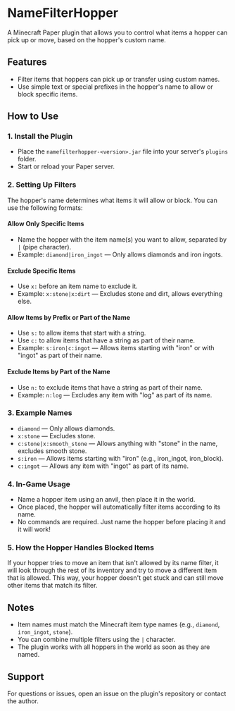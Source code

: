 # NameFilterHopper

A Minecraft Paper plugin that allows you to control what items a hopper can pick up or move, based on the hopper's custom name.

## Features
- Filter items that hoppers can pick up or transfer using custom names.
- Use simple text or special prefixes in the hopper's name to allow or block specific items.

## How to Use

### 1. Install the Plugin
- Place the `namefilterhopper-<version>.jar` file into your server's `plugins` folder.
- Start or reload your Paper server.

### 2. Setting Up Filters
The hopper's name determines what items it will allow or block. You can use the following formats:

#### Allow Only Specific Items
- Name the hopper with the item name(s) you want to allow, separated by `|` (pipe character).
- Example: `diamond|iron_ingot` — Only allows diamonds and iron ingots.

#### Exclude Specific Items
- Use `x:` before an item name to exclude it.
- Example: `x:stone|x:dirt` — Excludes stone and dirt, allows everything else.

#### Allow Items by Prefix or Part of the Name
- Use `s:` to allow items that start with a string.
- Use `c:` to allow items that have a string as part of their name.
- Example: `s:iron|c:ingot` — Allows items starting with "iron" or with "ingot" as part of their name.

#### Exclude Items by Part of the Name
- Use `n:` to exclude items that have a string as part of their name.
- Example: `n:log` — Excludes any item with "log" as part of its name.

### 3. Example Names
- `diamond` — Only allows diamonds.
- `x:stone` — Excludes stone.
- `c:stone|x:smooth_stone` — Allows anything with "stone" in the name, excludes smooth stone.
- `s:iron` — Allows items starting with "iron" (e.g., iron_ingot, iron_block).
- `c:ingot` — Allows any item with "ingot" as part of its name.

### 4. In-Game Usage
- Name a hopper item using an anvil, then place it in the world.
- Once placed, the hopper will automatically filter items according to its name.
- No commands are required. Just name the hopper before placing it and it will work!

### 5. How the Hopper Handles Blocked Items
If your hopper tries to move an item that isn't allowed by its name filter, it will look through the rest of its inventory and try to move a different item that is allowed. This way, your hopper doesn't get stuck and can still move other items that match its filter.

## Notes
- Item names must match the Minecraft item type names (e.g., `diamond`, `iron_ingot`, `stone`).
- You can combine multiple filters using the `|` character.
- The plugin works with all hoppers in the world as soon as they are named.

## Support
For questions or issues, open an issue on the plugin's repository or contact the author.
